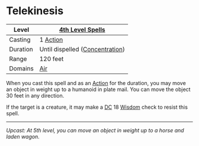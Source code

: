 # Telekinesis

| Level    | [4th Level Spells](4th%20Level%20Spells.md)                           |
| -------- | --------------------------------------------------------------------- |
| Casting  | 1 [Action](../../../../Game%20Procedures/Core%20Procedures/Action.md) |
| Duration | Until dispelled ([Concentration](../../Concentration.md))             |
| Range    | 120 feet                                                              |
| Domains  | [Air](../../Spell%20Domains/Air.md)                                   |

When you cast this spell and as an [Action](../../../../Game%20Procedures/Core%20Procedures/Action.md) for the duration, you may move an object in weight up to a humanoid in plate mail. You can move the object 30 feet in any direction.

If the target is a creature, it may make a [DC](../../../../Game%20Procedures/Core%20Procedures/DC.md) 18 [Wisdom](../../../../Player%20Characters/The%20Ability%20Scores/Wisdom.md) check to resist this spell.

---
*Upcast: At 5th level, you can move an object in weight up to a horse and laden wagon.*
